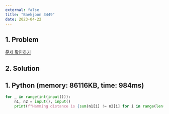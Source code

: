 ```yaml
---
external: false
title: "Baekjoon 3449"
date: 2023-04-22
---
```


## 1. Problem

[문제 확인하기](https://www.acmicpc.net/problem/3449)

## 2. Solution

## 1. Python (memory: 86116KB, time: 984ms)

```python
for _ in range(int(input())):
    n1, n2 = input(), input()
    print(f"Hamming distance is {sum(n1[i] != n2[i] for i in range(len(n1)))}.")
```
